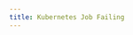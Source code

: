```yaml
---
title: Kubernetes Job Failing
---
```


```yaml title="cronjob-alerts.yaml" file=../../../modules/mission-control/fixtures/notifications/kube-cronjob-failing.yaml

```

